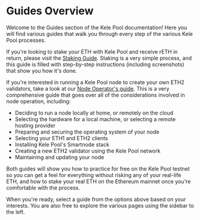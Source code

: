 # Guides Overview

Welcome to the Guides section of the Kele Pool documentation!
Here you will find various guides that walk you through every step of the various Kele Pool processes.

If you're looking to stake your ETH with Kele Pool and receive rETH in return, please visit the [Staking Guide](./staking/overview.md).
Staking is a very simple process, and this guide is filled with step-by-step instructions (including screenshots) that show you how it's done.

If you're interested in running a Kele Pool node to create your own ETH2 validators, take a look at our [Node Operator's guide](./node/responsibilities.md).
This is a very comprehensive guide that goes over all of the considerations involved in node operation, including:

- Deciding to run a node locally at home, or remotely on the cloud
- Selecting the hardware for a local machine, or selecting a remote hosting provider
- Preparing and securing the operating system of your node
- Selecting your ETH1 and ETH2 clients
- Installing Kele Pool's Smartnode stack
- Creating a new ETH2 validator using the Kele Pool network
- Maintaining and updating your node

Both guides will show you how to practice for free on the Kele Pool testnet so you can get a feel for everything without risking any of your real-life ETH, and how to stake your real ETH on the Ethereum mainnet once you're comfortable with the process.

When you're ready, select a guide from the options above based on your interests.
You are also free to explore the various pages using the sidebar to the left. 